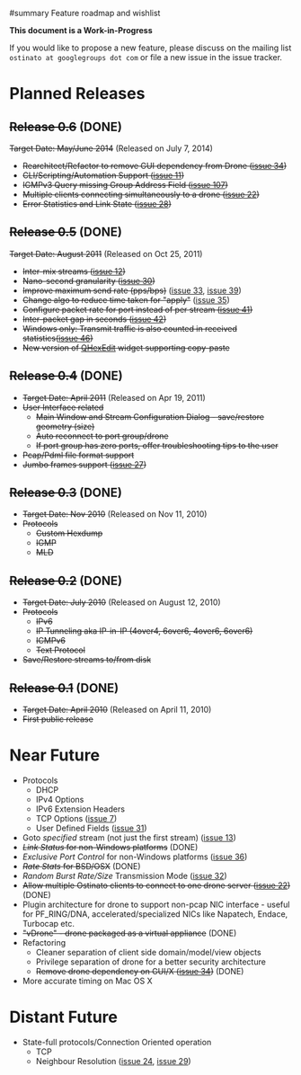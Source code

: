 ﻿#summary Feature roadmap and wishlist

**This document is a Work-in-Progress**

If you would like to propose a new feature, please discuss on the mailing list `ostinato at googlegroups dot com` or file a new issue in the issue tracker.

# Planned Releases #
## ~~Release 0.6~~ (DONE) ##
~~Target Date: May/June 2014~~ (Released on July 7, 2014)
  * ~~Rearchitect/Refactor to remove GUI dependency from Drone ([issue 34](https://code.google.com/p/ostinato/issues/detail?id=34))~~
  * ~~CLI/Scripting/Automation Support ([issue 11](https://code.google.com/p/ostinato/issues/detail?id=11))~~
  * ~~IGMPv3 Query missing Group Address Field ([issue 107](https://code.google.com/p/ostinato/issues/detail?id=107))~~
  * ~~Multiple clients connecting simultaneously to a drone ([issue 22](https://code.google.com/p/ostinato/issues/detail?id=22))~~
  * ~~Error Statistics and Link State ([issue 28](https://code.google.com/p/ostinato/issues/detail?id=28))~~

## ~~Release 0.5~~ (DONE) ##
~~Target Date: August 2011~~ (Released on Oct 25, 2011)
  * ~~Inter-mix streams ([issue 12](https://code.google.com/p/ostinato/issues/detail?id=12))~~
  * ~~Nano-second granularity ([issue 30](https://code.google.com/p/ostinato/issues/detail?id=30))~~
  * ~~Improve maximum send rate (pps/bps)~~ ([issue 33](https://code.google.com/p/ostinato/issues/detail?id=33), [issue 39](https://code.google.com/p/ostinato/issues/detail?id=39))
  * ~~Change algo to reduce time taken for "apply"~~ ([issue 35](https://code.google.com/p/ostinato/issues/detail?id=35))
  * ~~Configure packet rate for port instead of per stream ([issue 41](https://code.google.com/p/ostinato/issues/detail?id=41))~~
  * ~~Inter-packet gap in seconds ([issue 42](https://code.google.com/p/ostinato/issues/detail?id=42))~~
  * ~~Windows only: Transmit traffic is also counted in received statistics([issue 46](https://code.google.com/p/ostinato/issues/detail?id=46))~~
  * ~~New version of [QHexEdit](http://code.google.com/p/qhexedit2) widget supporting copy-paste~~

## ~~Release 0.4~~ (DONE) ##
  * ~~Target Date: April 2011~~ (Released on Apr 19, 2011)
  * ~~User Interface related~~
    * ~~Main Window and Stream Configuration Dialog - save/restore geometry (size)~~
    * ~~Auto reconnect to port group/drone~~
    * ~~If port group has zero ports, offer troubleshooting tips to the user~~
  * ~~Pcap/Pdml file format support~~
  * ~~Jumbo frames support ([issue 27](https://code.google.com/p/ostinato/issues/detail?id=27))~~

## ~~Release 0.3~~ (DONE) ##
  * ~~Target Date: Nov 2010~~ (Released on Nov 11, 2010)
  * ~~Protocols~~
    * ~~Custom Hexdump~~
    * ~~IGMP~~
    * ~~MLD~~

## ~~Release 0.2~~ (DONE) ##
  * ~~Target Date: July 2010~~ (Released on August 12, 2010)
  * ~~Protocols~~
    * ~~IPv6~~
    * ~~IP Tunneling aka IP-in-IP (4over4, 6over6, 4over6, 6over6)~~
    * ~~ICMPv6~~
    * ~~Text Protocol~~
  * ~~Save/Restore streams to/from disk~~

## ~~Release 0.1~~ (DONE) ##
  * ~~Target Date: April 2010~~ (Released on April 11, 2010)
  * ~~First public release~~

# Near Future #
  * Protocols
    * DHCP
    * IPv4 Options
    * IPv6 Extension Headers
    * TCP Options ([issue 7](https://code.google.com/p/ostinato/issues/detail?id=7))
    * User Defined Fields ([issue 31](https://code.google.com/p/ostinato/issues/detail?id=31))
  * Goto _specified_ stream (not just the first stream) ([issue 13](https://code.google.com/p/ostinato/issues/detail?id=13))
  * ~~_Link Status_ for non-Windows platforms~~ (DONE)
  * _Exclusive Port Control_ for non-Windows platforms ([issue 36](https://code.google.com/p/ostinato/issues/detail?id=36))
  * ~~_Rate Stats_ for BSD/OSX~~ (DONE)
  * _Random Burst Rate/Size_ Transmission Mode ([issue 32](https://code.google.com/p/ostinato/issues/detail?id=32))
  * ~~Allow multiple Ostinato clients to connect to one drone server ([issue 22](https://code.google.com/p/ostinato/issues/detail?id=22))~~ (DONE)
  * Plugin architecture for drone to support non-pcap NIC interface - useful for PF\_RING/DNA, accelerated/specialized NICs like Napatech, Endace, Turbocap etc.
  * ~~"vDrone" - drone packaged as a virtual appliance~~ (DONE)
  * Refactoring
    * Cleaner separation of client side domain/model/view objects
    * Privilege separation of drone for a better security architecture
    * ~~Remove drone dependency on GUI/X ([issue 34](https://code.google.com/p/ostinato/issues/detail?id=34))~~ (DONE)
  * More accurate timing on Mac OS X

# Distant Future #
  * State-full protocols/Connection Oriented operation
    * TCP
    * Neighbour Resolution ([issue 24](https://code.google.com/p/ostinato/issues/detail?id=24), [issue 29](https://code.google.com/p/ostinato/issues/detail?id=29))